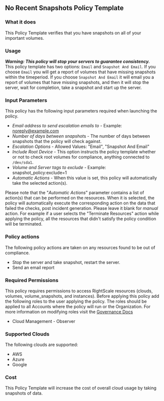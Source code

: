 ## No Recent Snapshots Policy Template

### What it does
This Policy Template verifies that you have snapshots on all of your important volumes.

### Usage
**_Warning: This policy will stop your servers to guarantee consistency._**
This policy template has two options: `Email` and `Snapshot And Email`. If you choose `Email` you will get a report of volumes that have missing snapshots within the timeperiod.
If you choose `Snapshot And Email` it will email you a report of volumes that have missing snapshots, and then it will stop the server, wait for completion, take a snapshot and
start up the server.


### Input Parameters

This policy has the following input parameters required when launching the policy.

- *Email address to send escalation emails to* - Example: noreply@example.com
- *Number of days between snapshot*s - The number of days between snapshots that the policy will check against.
- *Escalation Options* - Allowed Values: "Email", "Snapshot And Email"
- *Include Root Device* - This option instructs the policy template whether or not to check root volumes for compliance, anything connected to `/dev/sda1`.
- *Volume and Server tags to exclude* -  Example: snapshot_policy:exclude=1
- *Automatic Actions* - When this value is set, this policy will automatically take the selected action(s).

Please note that the "*Automatic Actions*" parameter contains a list of action(s) that can be performed on the resources. When it is selected, the policy will automatically execute the corresponding action on the data that failed the checks, post incident generation. Please leave it blank for *manual* action.
For example if a user selects the "Terminate Resources" action while applying the policy, all the resources that didn't satisfy the policy condition will be terminated.

### Policy actions

The following policy actions are taken on any resources found to be out of compliance.

- Stop the server and take snapshot, restart the server.
- Send an email report

### Required Permissions

This policy requires permissions to access RightScale resources (clouds, volumes, volume_snapshots, and instances).  Before applying this policy add the following roles to the user applying the policy.  The roles should be applied to all Accounts where the policy will run or the Organization. For more information on modifying roles visit the [Governance Docs](https://docs.rightscale.com/cm/ref/user_roles.html)

- Cloud Management - Observer

### Supported Clouds
The following clouds are supported:
- AWS
- Azure
- Google

### Cost
This Policy Template will increase the cost of overall cloud usage by taking snapshots of data.
